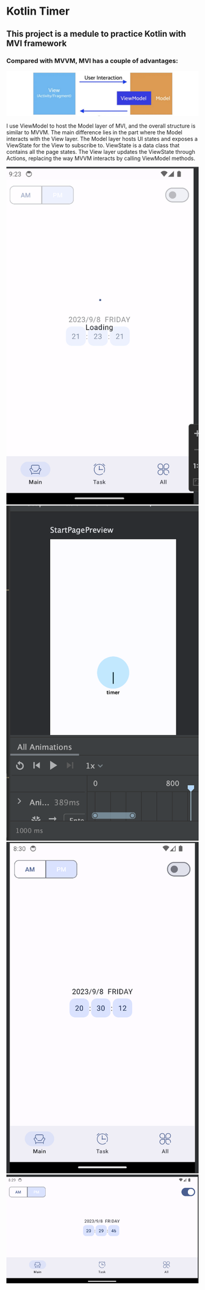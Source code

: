 # Kotlin Timer

## This project is a medule to practice Kotlin with MVI framework
### Compared with MVVM, MVI has a couple of advantages: 
![MVI](https://raw.githubusercontent.com/niuniu268/KotlinTimer/master/mvi2.png)

I use ViewModel to host the Model layer of MVI, and the overall structure is similar to MVVM. The main difference lies in the part where the Model interacts with the View layer.
The Model layer hosts UI states and exposes a ViewState for the View to subscribe to. ViewState is a data class that contains all the page states.
The View layer updates the ViewState through Actions, replacing the way MVVM interacts by calling ViewModel methods.


![Screenshot1](https://github.com/niuniu268/KotlinTimer/blob/master/img/Screenshot2.png?raw=true)
![Screenshot1](https://github.com/niuniu268/KotlinTimer/blob/master/img/Screenshot3.png?raw=true)
![Screenshot1](https://github.com/niuniu268/KotlinTimer/blob/master/img/Screenshot4.png?raw=true)
![Screenshot1](https://github.com/niuniu268/KotlinTimer/blob/master/img/Screenshot5.png?raw=true)


